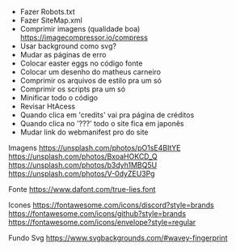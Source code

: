 - Fazer Robots.txt
- Fazer SiteMap.xml
- Comprimir imagens (qualidade boa) https://imagecompressor.io/compress
- Usar background como svg?
- Mudar as páginas de erro
- Colocar easter eggs no código fonte
- Colocar um desenho do matheus carneiro
- Comprimir os arquivos de estilo pra um só
- Comprimir os scripts pra um só
- Minificar todo o código
- Revisar HtAcess
- Quando clica em 'credits' vai pra página de créditos
- Quando clica no '???' todo o site fica em japonês
- Mudar link do webmanifest pro do site

Imagens
https://unsplash.com/photos/pO1sE4BItYE
https://unsplash.com/photos/BxoaHOKCD_Q
https://unsplash.com/photos/b3dyh1MBQ5U
https://unsplash.com/photos/V-0dyZEU3Pg

Fonte
https://www.dafont.com/true-lies.font

Icones
https://fontawesome.com/icons/discord?style=brands
https://fontawesome.com/icons/github?style=brands
https://fontawesome.com/icons/envelope?style=regular

Fundo Svg
https://www.svgbackgrounds.com/#wavey-fingerprint